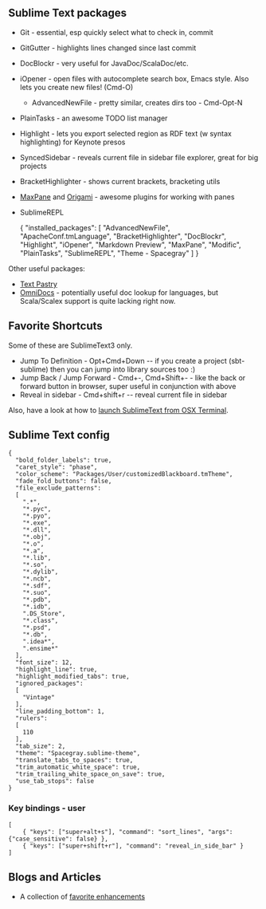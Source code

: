 ## Sublime Text packages

* Git - essential, esp quickly select what to check in, commit
* GitGutter - highlights lines changed since last commit
* DocBlockr - very useful for JavaDoc/ScalaDoc/etc.
* iOpener - open files with autocomplete search box, Emacs style.  Also lets you create new files! (Cmd-O)
    * AdvancedNewFile - pretty similar, creates dirs too - Cmd-Opt-N
* PlainTasks - an awesome TODO list manager
* Highlight - lets you export selected region as RDF text (w syntax highlighting) for Keynote presos
* SyncedSidebar - reveals current file in sidebar file explorer, great for big projects
* BracketHighlighter - shows current brackets, bracketing utils
* [MaxPane](https://github.com/jisaacks/MaxPane) and [Origami](https://github.com/SublimeText/Origami) - awesome plugins for working with panes
* SublimeREPL

    {
      "installed_packages":
      [
        "AdvancedNewFile",
        "ApacheConf.tmLanguage",
        "BracketHighlighter",
        "DocBlockr",
        "Highlight",
        "iOpener",
        "Markdown Preview",
        "MaxPane",
        "Modific",
        "PlainTasks",
        "SublimeREPL",
        "Theme - Spacegray"
      ]
    }

Other useful packages:

* [Text Pastry](https://github.com/duydao/Text-Pastry/blob/master/README.md)
* [OmniDocs](https://sublime.wbond.net/packages/OmniDocs) - potentially useful doc lookup for languages, but Scala/Scalex support is quite lacking right now.

## Favorite Shortcuts

Some of these are SublimeText3 only.

* Jump To Definition - Opt+Cmd+Down  -- if you create a project (sbt-sublime) then you can jump into library sources too :)
* Jump Back / Jump Forward - Cmd+-, Cmd+Shift+- - like the back or forward button in browser, super useful in conjunction with above
* Reveal in sidebar - Cmd+shift+r  -- reveal current file in sidebar

Also, have a look at how to [launch SublimeText from OSX Terminal](https://gist.github.com/artero/1236170).

## Sublime Text config

    {
      "bold_folder_labels": true,
      "caret_style": "phase",
      "color_scheme": "Packages/User/customizedBlackboard.tmTheme",
      "fade_fold_buttons": false,
      "file_exclude_patterns":
      [
        ".*",
        "*.pyc",
        "*.pyo",
        "*.exe",
        "*.dll",
        "*.obj",
        "*.o",
        "*.a",
        "*.lib",
        "*.so",
        "*.dylib",
        "*.ncb",
        "*.sdf",
        "*.suo",
        "*.pdb",
        "*.idb",
        ".DS_Store",
        "*.class",
        "*.psd",
        "*.db",
        ".idea*",
        ".ensime*"
      ],
      "font_size": 12,
      "highlight_line": true,
      "highlight_modified_tabs": true,
      "ignored_packages":
      [
        "Vintage"
      ],
      "line_padding_bottom": 1,
      "rulers":
      [
        110
      ],
      "tab_size": 2,
      "theme": "Spacegray.sublime-theme",
      "translate_tabs_to_spaces": true,
      "trim_automatic_white_space": true,
      "trim_trailing_white_space_on_save": true,
      "use_tab_stops": false
    }

### Key bindings - user

    [
        { "keys": ["super+alt+s"], "command": "sort_lines", "args": {"case_sensitive": false} },
        { "keys": ["super+shift+r"], "command": "reveal_in_side_bar" }
    ]

## Blogs and Articles

* A collection of [favorite enhancements](http://webdesign.tutsplus.com/articles/simple-visual-enhancements-for-better-coding-in-sublime-text--webdesign-18052)

